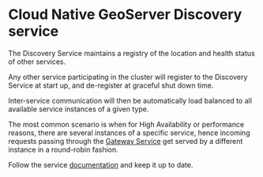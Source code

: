 # Cloud Native GeoServer Discovery service

The Discovery Service maintains a registry of the location and health status of other services.

Any other service participating in the cluster will register to the Discovery Service at start up, and de-register
at graceful shut down time.

Inter-service communication will then be automatically load balanced to all available service instances of a given type.

The most common scenario is when for High Availability or performance reasons, there are several instances of a specific service,
hence incoming requests passing through the [Gateway Service](gateway-service.yml) get served by a different instance in a round-robin
fashion.

Follow the service [documentation](../../docs/develop/services/discovery-service.md) and keep it up to date.
